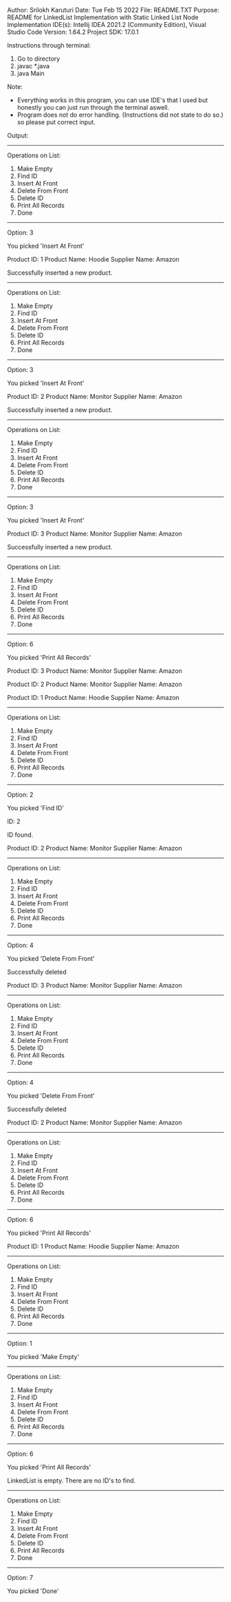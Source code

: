 Author: Srilokh Karuturi
Date: Tue Feb 15 2022
File: README.TXT
Purpose: README for LinkedList Implementation with Static Linked List Node Implementation
IDE(s): Intellij IDEA 2021.2 (Community Edition), Visual Studio Code Version: 1.64.2
Project SDK: 17.0.1

Instructions through terminal:
1. Go to directory 
2. javac *.java
3. java Main

Note:
- Everything works in this program, you can use IDE's that I used but honestly you can just run through the terminal aswell.
- Program does not do error handling. (Instructions did not state to do so.) so please put correct input. 

Output:


------------------------------------


Operations on List:
1. Make Empty
2. Find ID
3. Insert At Front
4. Delete From Front
5. Delete ID
6. Print All Records
7. Done



------------------------------------


Option: 3

You picked 'Insert At Front' 

Product ID: 1
Product Name: Hoodie
Supplier Name: Amazon

Successfully inserted a new product.
 


------------------------------------


Operations on List:
1. Make Empty
2. Find ID
3. Insert At Front
4. Delete From Front
5. Delete ID
6. Print All Records
7. Done



------------------------------------


Option: 3

You picked 'Insert At Front' 

Product ID: 2 
Product Name: Monitor 
Supplier Name: Amazon

Successfully inserted a new product.
 


------------------------------------


Operations on List:
1. Make Empty
2. Find ID
3. Insert At Front
4. Delete From Front
5. Delete ID
6. Print All Records
7. Done



------------------------------------


Option: 3

You picked 'Insert At Front' 

Product ID: 3
Product Name: Monitor
Supplier Name: Amazon

Successfully inserted a new product.
 


------------------------------------


Operations on List:
1. Make Empty
2. Find ID
3. Insert At Front
4. Delete From Front
5. Delete ID
6. Print All Records
7. Done



------------------------------------


Option: 6

You picked 'Print All Records'


Product ID: 3
Product Name: Monitor
Supplier Name: Amazon

Product ID: 2
Product Name: Monitor
Supplier Name: Amazon

Product ID: 1
Product Name: Hoodie
Supplier Name: Amazon


------------------------------------


Operations on List:
1. Make Empty
2. Find ID
3. Insert At Front
4. Delete From Front
5. Delete ID
6. Print All Records
7. Done



------------------------------------


Option: 2

You picked 'Find ID' 

ID: 2


ID found.


Product ID: 2
Product Name: Monitor
Supplier Name: Amazon


------------------------------------


Operations on List:
1. Make Empty
2. Find ID
3. Insert At Front
4. Delete From Front
5. Delete ID
6. Print All Records
7. Done



------------------------------------


Option: 4

You picked 'Delete From Front'

Successfully deleted 


Product ID: 3
Product Name: Monitor
Supplier Name: Amazon


------------------------------------


Operations on List:
1. Make Empty
2. Find ID
3. Insert At Front
4. Delete From Front
5. Delete ID
6. Print All Records
7. Done



------------------------------------


Option: 4

You picked 'Delete From Front'

Successfully deleted 


Product ID: 2
Product Name: Monitor
Supplier Name: Amazon


------------------------------------


Operations on List:
1. Make Empty
2. Find ID
3. Insert At Front
4. Delete From Front
5. Delete ID
6. Print All Records
7. Done



------------------------------------


Option: 6

You picked 'Print All Records'


Product ID: 1
Product Name: Hoodie
Supplier Name: Amazon


------------------------------------


Operations on List:
1. Make Empty
2. Find ID
3. Insert At Front
4. Delete From Front
5. Delete ID
6. Print All Records
7. Done



------------------------------------


Option: 1

You picked 'Make Empty' 


------------------------------------


Operations on List:
1. Make Empty
2. Find ID
3. Insert At Front
4. Delete From Front
5. Delete ID
6. Print All Records
7. Done



------------------------------------


Option: 6

You picked 'Print All Records'

LinkedList is empty. There are no ID's to find. 



------------------------------------


Operations on List:
1. Make Empty
2. Find ID
3. Insert At Front
4. Delete From Front
5. Delete ID
6. Print All Records
7. Done



------------------------------------


Option: 7

You picked 'Done'
